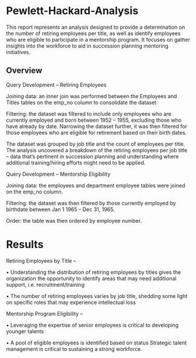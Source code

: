 # Pewlett-Hackard-Analysis
This report represents an analysis designed to provide a determination on the number of retiring employees per title, as well as identify employees who are eligible to participate in a mentorship program. It focuses on gather insights into the workforce to aid in succession planning mentoring initiatives. 

## Overview
Query Development – Retiring Employees 

Joining data: an inner join was performed between the Employees and Titles tables on the emp_no column to consolidate the dataset

Filtering: the dataset was filtered to include only employees who are currently employed and born between 1952 – 1955, excluding those who have already by date. 
Narrowing the dataset further, it was then filtered for those employees who are eligible for retirement based on their birth dates. 

The dataset was grouped by job title and the count of employees per title. The analysis uncovered a breakdown of the retiring employees per job title – data that’s pertinent in succession planning and understanding where additional training/hiring efforts might need to be applied. 

Query Development – Mentorship Eligibility 

Joining data: the employees and department employee tables were joined on the emp_no column. 

Filtering: the dataset was then filtered by those currently employed by birthdate between Jan 1 1965 – Dec 31, 1965. 

Order: the table was then ordered by employee number. 

# Results

Retiring Employees by Title – 

•	Understanding the distribution of retiring employees by titles gives the organization the opportunity to identify areas that may need additional support, i.e. recruitment/training

•	The number of retiring employees varies by job title, shedding some light on specific roles that may experience intellectual loss

Mentorship Program Eligibility –

•	Leveraging the expertise of senior employees is critical to developing younger talents

•	A pool of eligible employees is identified based on status 
Strategic talent management is critical to sustaining a strong workforce.

